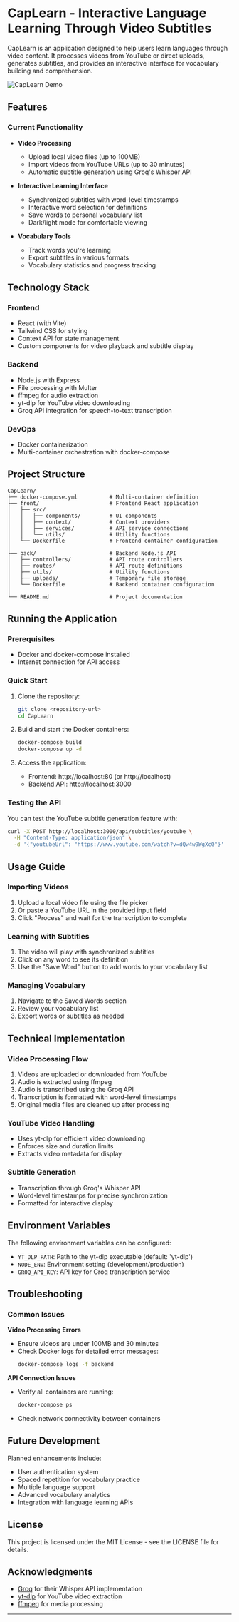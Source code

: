 # CapLearn - Interactive Language Learning Through Video Subtitles

CapLearn is an application designed to help users learn languages through video content. It processes videos from YouTube or direct uploads, generates subtitles, and provides an interactive interface for vocabulary building and comprehension.

![CapLearn Demo](Demo.png)

## Features

### Current Functionality

- **Video Processing**
  - Upload local video files (up to 100MB)
  - Import videos from YouTube URLs (up to 30 minutes)
  - Automatic subtitle generation using Groq's Whisper API

- **Interactive Learning Interface**
  - Synchronized subtitles with word-level timestamps
  - Interactive word selection for definitions
  - Save words to personal vocabulary list
  - Dark/light mode for comfortable viewing

- **Vocabulary Tools**
  - Track words you're learning
  - Export subtitles in various formats
  - Vocabulary statistics and progress tracking

## Technology Stack

### Frontend
- React (with Vite)
- Tailwind CSS for styling
- Context API for state management
- Custom components for video playback and subtitle display

### Backend
- Node.js with Express
- File processing with Multer
- ffmpeg for audio extraction
- yt-dlp for YouTube video downloading
- Groq API integration for speech-to-text transcription

### DevOps
- Docker containerization
- Multi-container orchestration with docker-compose

## Project Structure

```
CapLearn/
├── docker-compose.yml          # Multi-container definition
├── front/                      # Frontend React application
│   ├── src/
│   │   ├── components/         # UI components
│   │   ├── context/            # Context providers
│   │   ├── services/           # API service connections
│   │   └── utils/              # Utility functions
│   └── Dockerfile              # Frontend container configuration
│
├── back/                       # Backend Node.js API
│   ├── controllers/            # API route controllers
│   ├── routes/                 # API route definitions
│   ├── utils/                  # Utility functions
│   ├── uploads/                # Temporary file storage
│   └── Dockerfile              # Backend container configuration
│
└── README.md                   # Project documentation
```

## Running the Application

### Prerequisites
- Docker and docker-compose installed
- Internet connection for API access

### Quick Start

1. Clone the repository:
   ```bash
   git clone <repository-url>
   cd CapLearn
   ```

2. Build and start the Docker containers:
   ```bash
   docker-compose build
   docker-compose up -d
   ```

3. Access the application:
   - Frontend: http://localhost:80 (or http://localhost)
   - Backend API: http://localhost:3000

### Testing the API

You can test the YouTube subtitle generation feature with:

```bash
curl -X POST http://localhost:3000/api/subtitles/youtube \
  -H "Content-Type: application/json" \
  -d '{"youtubeUrl": "https://www.youtube.com/watch?v=dQw4w9WgXcQ"}'
```

## Usage Guide

### Importing Videos
1. Upload a local video file using the file picker
2. Or paste a YouTube URL in the provided input field
3. Click "Process" and wait for the transcription to complete

### Learning with Subtitles
1. The video will play with synchronized subtitles
2. Click on any word to see its definition
3. Use the "Save Word" button to add words to your vocabulary list

### Managing Vocabulary
1. Navigate to the Saved Words section
2. Review your vocabulary list
3. Export words or subtitles as needed

## Technical Implementation

### Video Processing Flow
1. Videos are uploaded or downloaded from YouTube
2. Audio is extracted using ffmpeg
3. Audio is transcribed using the Groq API
4. Transcription is formatted with word-level timestamps
5. Original media files are cleaned up after processing

### YouTube Video Handling
- Uses yt-dlp for efficient video downloading
- Enforces size and duration limits
- Extracts video metadata for display

### Subtitle Generation
- Transcription through Groq's Whisper API
- Word-level timestamps for precise synchronization
- Formatted for interactive display

## Environment Variables

The following environment variables can be configured:

- `YT_DLP_PATH`: Path to the yt-dlp executable (default: 'yt-dlp')
- `NODE_ENV`: Environment setting (development/production)
- `GROQ_API_KEY`: API key for Groq transcription service

## Troubleshooting

### Common Issues

**Video Processing Errors**
- Ensure videos are under 100MB and 30 minutes
- Check Docker logs for detailed error messages:
  ```bash
  docker-compose logs -f backend
  ```

**API Connection Issues**
- Verify all containers are running:
  ```bash
  docker-compose ps
  ```
- Check network connectivity between containers

## Future Development

Planned enhancements include:
- User authentication system
- Spaced repetition for vocabulary practice
- Multiple language support
- Advanced vocabulary analytics
- Integration with language learning APIs

## License

This project is licensed under the MIT License - see the LICENSE file for details.

## Acknowledgments

- [Groq](https://groq.com/) for their Whisper API implementation
- [yt-dlp](https://github.com/yt-dlp/yt-dlp) for YouTube video extraction
- [ffmpeg](https://ffmpeg.org/) for media processing

---



